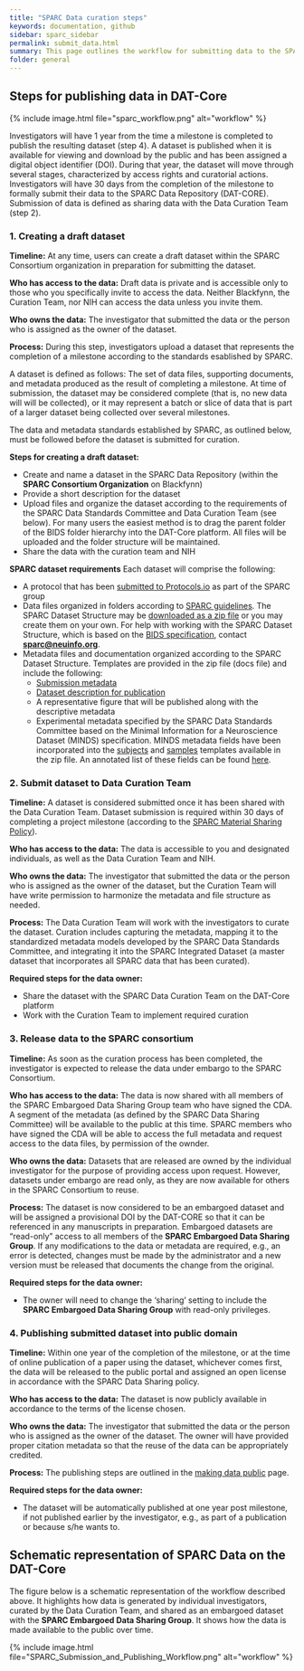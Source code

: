 ```yaml
---
title: "SPARC Data curation steps"
keywords: documentation, github
sidebar: sparc_sidebar
permalink: submit_data.html
summary: This page outlines the workflow for submitting data to the SPARC DAT-Core. 
folder: general
---
```


## Steps for publishing data in DAT-Core

{% include image.html file="sparc_workflow.png" alt="workflow" %}


Investigators will have 1 year from the time a milestone is completed to publish the resulting dataset (step 4). A dataset is published when it is available for viewing and download by the public and has been assigned a digital object identifier (DOI). During that year, the dataset will move through several stages, characterized by access rights and curatorial actions. Investigators will have 30 days from the completion of the milestone to formally submit their data to the SPARC Data Repository (DAT-CORE).  Submission of data is defined as sharing data with the Data Curation Team (step 2).

### 1. Creating a draft dataset
**Timeline:** At any time, users can create a draft dataset within the SPARC Consortium organization in preparation for submitting the dataset.

**Who has access to the data:** Draft data is private and is accessible only to those who you specifically invite to access the data. Neither Blackfynn, the Curation Team, nor NIH can access the data unless you invite them.

**Who owns the data:** The investigator that submitted the data or the person who is assigned as the owner of the dataset.

**Process:** During this step, investigators upload a dataset that represents the completion of a milestone according to the standards esablished by SPARC.

A dataset is defined as follows: The set of data files, supporting documents, and metadata produced as the result of completing a milestone.  At time of submission, the  dataset may be considered complete (that is, no new data will will be collected), or it may represent a batch or slice of data that is part of a larger dataset being collected over several milestones. 

The data and metadata standards established by SPARC, as outlined below, must be followed before the dataset is submitted for curation.

**Steps for creating a draft dataset:**
- Create and name a dataset in the SPARC Data Repository (within the **SPARC Consortium Organization** on Blackfynn)
- Provide a short description for the dataset
- Upload files and organize the dataset according to the requirements of the SPARC Data Standards Committee and Data Curation Team (see below). For many users the easiest method is to drag the parent folder of the BIDS folder hierarchy into the DAT-Core platform. All files will be uploaded and the folder structure will be maintained.
- Share the data with the curation team and NIH

**SPARC dataset requirements** Each dataset will comprise the following:
- A protocol that has been [submitted to Protocols.io](https://docs.google.com/presentation/d/1WhoLvOVRIbCzu3x30Dd0O1cC09ZGT4g0IFOf4Eq7yfI/edit#slide=id.p) as part of the SPARC group
- Data files organized in folders according to [SPARC guidelines](https://docs.google.com/presentation/d/1EQPn1FmANpPsFt3CguU-JOQVMMlJsNXluQAK_gb2qVg/edit#slide=id.p1).  The SPARC Dataset Structure may be [downloaded as a zip file](https://drive.google.com/open?id=1mtZ5sL1lYcA2zHVsrYOKVeH2X-VlJT6P) or you may create them on your own. For help with working with the SPARC Dataset Structure, which is based on the [BIDS specification](http://bids.neuroimaging.io/), contact **sparc@neuinfo.org**.
- Metadata files and documentation organized according to the SPARC Dataset Structure.  Templates are provided in the zip file (docs file) and include the following:
  - [Submission metadata](https://drive.google.com/open?id=1OhXmssY9GK8ebOmrvib1B9xbeqoVEOBA)
  - [Dataset description for publication](https://drive.google.com/file/d/1-VqBo63oKlxVdt8nNnbzVK0NxAHwc8-L/view?usp=sharing)
  - A representative figure that will be published along with the descriptive metadata
  - Experimental metadata specified by the SPARC Data Standards Committee based on the Minimal Information for a Neuroscience Dataset (MINDS) specification.  MINDS metadata fields have been incorporated into the [subjects](https://drive.google.com/open?id=1IDo5INrqtIu1sTJW2mICzuGEAKqv5eGg) and [samples](https://drive.google.com/open?id=1ROCsuBjMWBDmCTpTGZsUQDDgYtm-nqYG) templates available in the zip file.  An annotated list of these fields can be found [here](https://docs.google.com/spreadsheets/d/1e61r3F2weausmBhqFK8RlYLviC3rya44so5m15mPRTw/edit#gid=108617967).

### 2. Submit dataset to Data Curation Team
**Timeline:** A dataset is considered submitted once it has been shared with the Data Curation Team.  Dataset submission is required within 30 days of completing a project milestone (according to the [SPARC Material Sharing Policy](https://commonfund.nih.gov/sparc/materialsharing)).

**Who has access to the data:** The data is accessible to you and designated individuals, as well as the Data Curation Team and NIH. 

**Who owns the data:** The investigator that submitted the data or the person who is assigned as the owner of the dataset, but the Curation Team will have write permission to harmonize the metadata and file structure as needed.

**Process:** The Data Curation Team will work with the investigators to curate the dataset. Curation includes capturing the metadata, mapping it to the standardized metadata models developed by the SPARC Data Standards Committee, and integrating it into the SPARC Integrated Dataset (a master dataset that incorporates all SPARC data that has been curated).

**Required steps for the data owner:**
- Share the dataset with the SPARC Data Curation Team on the DAT-Core platform
- Work with the Curation Team to implement required curation

### 3. Release data to the SPARC consortium
**Timeline:** As soon as the curation process has been completed, the investigator is expected to release the data under embargo to the SPARC Consortium.

**Who has access to the data:** The data is now shared with all members of the SPARC Embargoed Data Sharing Group team who have signed the CDA. A segment of the metadata (as defined by the SPARC Data Sharing Committee) will be available to the public at this time. SPARC members who have signed the CDA will be able to access the full metadata and request access to the data files, by permission of the ownder.

**Who owns the data:** Datasets that are released are owned by the individual investigator for the purpose of providing access upon request.  However, datasets under embargo are read only, as they are now available for others in the SPARC Consortium to reuse.   

**Process:** The dataset is now considered to be an embargoed dataset and will be assigned a provisional DOI by the DAT-CORE so that it can be referenced in any manuscripts in preparation. Embargoed datasets are “read-only” access to all members of the **SPARC Embargoed Data Sharing Group**. If any modifications to the data or metadata are required, e.g., an error is detected, changes must be made by the administrator and a new version must be released that documents the change from the original.    

**Required steps for the data owner:**
- The owner will need to change the ‘sharing’ setting to include the **SPARC Embargoed Data Sharing Group** with read-only privileges.

### 4. Publishing submitted dataset into public domain 
**Timeline:** Within one year of the completion of the milestone, or at the time of online publication of a paper using the dataset, whichever comes first, the data will be released to the public portal and assigned an open license in accordance with the SPARC Data Sharing policy.

**Who has access to the data:** The dataset is now publicly available in accordance to the terms of the license chosen.

**Who owns the data:** The investigator that submitted the data or the person who is assigned as the owner of the dataset.  The owner will have provided proper citation metadata so that the reuse of the data can be appropriately credited.

**Process:** The publishing steps are outlined in the [making data public](publish_data.html) page.

**Required steps for the data owner:**
- The dataset will be automatically published at one year post milestone, if not published earlier by the investigator, e.g., as part of a publication or because s/he wants to.


##  Schematic representation of SPARC Data on the DAT-Core

The figure below is a schematic representation of the workflow described above. It highlights how data is generated by individual investigators, curated by the Data Curation Team, and shared as an embargoed dataset with the **SPARC Embargoed Data Sharing Group**. It shows how the data is made available to the public over time.

{% include image.html file="SPARC_Submission_and_Publishing_Workflow.png" alt="workflow" %}
